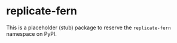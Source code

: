 # replicate-fern

This is a placeholder (stub) package to reserve the `replicate-fern` namespace on PyPI.